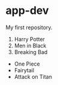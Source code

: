 # app-dev
My first repository.

1. Harry Potter
2. Men in Black
3. Breaking Bad

- One Piece
- Fairytail
- Attack on Titan
